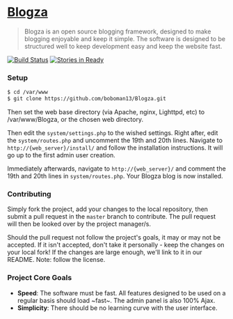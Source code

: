 [Blogza](http://blogza.net)
======

> Blogza is an open source blogging framework, designed to make blogging enjoyable and keep it simple. The software is designed to be structured well to keep development easy and keep the website fast.

[![Build Status](https://travis-ci.org/boboman13/Blogza.png?branch=master)](https://travis-ci.org/boboman13/Blogza)
[![Stories in Ready](https://badge.waffle.io/boboman13/Blogza.png?label=ready)](https://waffle.io/boboman13/Blogza) 

### Setup
```bash
$ cd /var/www
$ git clone https://github.com/boboman13/Blogza.git
```

Then set the web base directory (via Apache, nginx, Lighttpd, etc) to /var/www/Blogza, or the chosen web directory.

Then edit the `system/settings.php` to the wished settings. Right after, edit the `system/routes.php` and uncomment the 19th and 20th lines. Navigate to `http://{web_server}/install/` and follow the installation instructions. It will go up to the first admin user creation.

Immediately afterwards, navigate to `http://{web_server}/` and comment the 19th and 20th lines in `system/routes.php`. Your Blogza blog is now installed.

### Contributing
Simply fork the project, add your changes to the local repository, then submit a pull request in the `master` branch to contribute. The pull request will then be looked over by the project manager/s.

Should the pull request not follow the project's goals, it may or may not be accepted. If it isn't accepted, don't take it personally - keep the changes on your local fork! If the changes are large enough, we'll link to it in our README. Note: follow the license.

### Project Core Goals
* **Speed**: The software must be fast. All features designed to be used on a regular basis should load ~fast~. The admin panel is also 100% Ajax.
* **Simplicity**: There should be no learning curve with the user interface.
